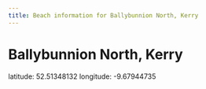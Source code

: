 ```yaml
---
title: Beach information for Ballybunnion North, Kerry
---
```

# Ballybunnion North, Kerry 

<div class="location-info">latitude: 52.51348132 longitude: -9.67944735</div>
<div></div>